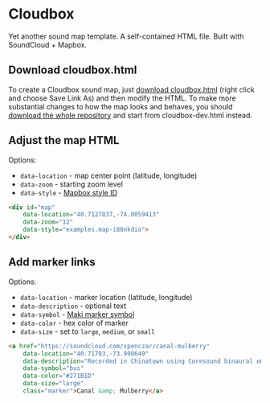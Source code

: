 Cloudbox
========
Yet another sound map template. A self-contained HTML file. Built with SoundCloud + Mapbox.

Download cloudbox.html
----------------------

To create a Cloudbox sound map, just [download cloudbox.html](https://raw.githubusercontent.com/dphiffer/cloudbox/master/cloudbox.html) (right click and choose Save Link As) and then modify the HTML. To make more substantial changes to how the map looks and behaves, you should [download the whole repository](https://github.com/dphiffer/cloudbox/archive/master.zip) and start from cloudbox-dev.html instead.

Adjust the map HTML
-------------------

Options:

* `data-location` - map center point (latitude, longitude)
* `data-zoom` - starting zoom level
* `data-style` - [Mapbox style ID](https://www.mapbox.com/design/)

```html
<div id="map"
	data-location="40.7127837,-74.0059413"
	data-zoom="12"
	data-style="examples.map-i86nkdio">
</div>
```

Add marker links
----------------

Options:

* `data-location` - marker location (latitude, longitude)
* `data-description` - optional text
* `data-symbol` - [Maki marker symbol](https://www.mapbox.com/maki/)
* `data-color` - hex color of marker
* `data-size` - set to `large`, `medium`, or `small`

```html
<a href="https://soundcloud.com/spenczar/canal-mulberry"
	data-location="40.71703,-73.998649"
	data-description="Recorded in Chinatown using Coresound binaural omnidirectional microphones. Feb 23, 2006."
	data-symbol="bus"
	data-color="#271B1D"
	data-size="large"
	class="marker">Canal &amp; Mulberry</a>
```
